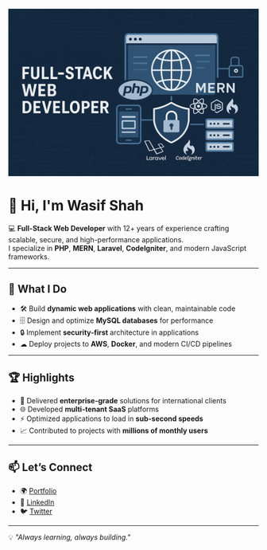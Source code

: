 ![Header](header-image.png)
# 👋 Hi, I'm Wasif Shah

💻 **Full-Stack Web Developer** with 12+ years of experience crafting scalable, secure, and high-performance applications.  
I specialize in **PHP**, **MERN**, **Laravel**, **CodeIgniter**, and modern JavaScript frameworks.  

---

## 🚀 What I Do
- 🛠 Build **dynamic web applications** with clean, maintainable code  
- 🗄 Design and optimize **MySQL databases** for performance  
- 🔒 Implement **security-first** architecture in applications  
- ☁ Deploy projects to **AWS**, **Docker**, and modern CI/CD pipelines  

---

## 🏆 Highlights
- 💼 Delivered **enterprise-grade** solutions for international clients  
- 🌐 Developed **multi-tenant SaaS** platforms  
- ⚡ Optimized applications to load in **sub-second speeds**  
- 📈 Contributed to projects with **millions of monthly users**  

---

## 📫 Let’s Connect
- 🌍 [Portfolio](https://xpertsvision.com/portfolio)  
- 💼 [LinkedIn](https://linkedin.com/in/wasishah33)  
- 🐦 [Twitter](https://twitter.com/wasishah33)  

---
💡 *"Always learning, always building."*
